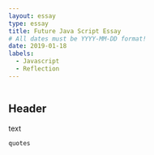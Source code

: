 ```yaml
---
layout: essay
type: essay
title: Future Java Script Essay
# All dates must be YYYY-MM-DD format!
date: 2019-01-18
labels:
  - Javascript
  - Reflection
---
```


<img class="ui medium left floated image" src="">

## Header

text

```
quotes
```

